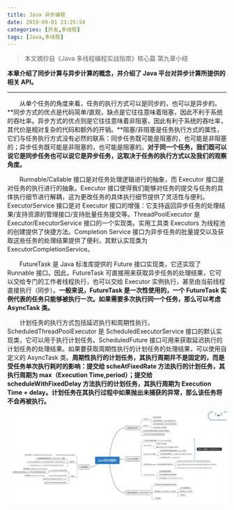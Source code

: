 ```yaml
---
title: Java 异步编程
date: 2019-09-01 23:25:54
categories: [开发,多线程]
tags: [Java,多线程]
---
```


> 本文摘抄自《Java 多线程编程实战指南》核心篇 第九章小结

**本章介绍了同步计算与异步计算的概念，并介绍了 Java 平台对异步计算所提供的相关 API。**

---

&emsp;&emsp;从单个任务的角度来看，任务的执行方式可以是同步的，也可以是异步的。**同步方式的优点是代码简单/直观，缺点是它往往意味着阻塞，因此不利于系统的吞吐率。异步方式的优点则是它往往意味着非阻塞，因此有利于系统的吞吐率，其代价是相对复杂的代码和额外的开销。**阻塞/非阻塞是任务执行方式的属性，它们与任务执行方式没有必然的联系：同步任务既可能是阻塞的，也可能是非阻塞的；异步任务既可能是非阻塞的，也可能是阻塞的。**对于同一个任务，我们既可以说它是同步任务也可以说它是异步任务，这取决于任务的执行方式以及我们的观察角度。**

&emsp;&emsp;Runnable/Callable 接口是对任务处理逻辑进行的抽象，而 Executor 接口是对任务的执行进行的抽象。Executor 接口使得我们能够对任务的提交与任务的具体执行细节进行解耦，这为更改任务的具体执行细节提供了灵活性与便利。ExecutorService 接口是对 Executor 接口的增强：它支持返回异步任务的处理结果/支持资源的管理接口/支持批量任务提交等。ThreadPoolExecutor 是 Executor/ExecutorService 接口的一个实现类。实用工具类 Executors 为线程池的创建提供了快捷方法。Completion Service 接口为异步任务的批量提交以及获取这些任务的处理结果提供了便利，其默认实现类为 ExecutorCompletionService。

&emsp;&emsp;FutureTask 是 Java 标准库提供的 Future 接口实现类，它还实现了 Runnable 接口。因此，FutureTask 可直接用来获取异步任务的处理结果，它可以交给专门的工作者线程执行，也可以交给 Executor 实例执行，甚至由当前线程直接执行（同步）。**一般来说，FutureTask 是一次性使用的，一个 FutureTask 实例代表的任务只能够被执行一次。如果需要多次执行同一个任务，那么可以考虑 AsyncTask 类。**

&emsp;&emsp;计划任务的执行方式包括延迟执行和周期性执行。ScheduledThreadPoolExecutor 是 ScheduledExecutorService 接口的默认实现类，它可以用于执行计划任务。ScheduledFuture 接口可用来获取延迟执行的计划任务的处理结果。如果要获取周期性执行的计划任务的处理结果，可以使用自定义的 AsyncTask 类。**周期性执行的计划任务，其执行周期并不是固定的，而是受任务单次执行耗时的影响：提交给 scheAtFixedRate 方法执行的计划任务，其执行周期为 max（Execution Time,period）；提交给 scheduleWithFixedDelay 方法执行的计划任务，其执行周期为 Execution Time + delay。计划任务在其执行过程中如果抛出未捕获的异常，那么该任务将不会再被执行。**

![本章知识结构图](https://raw.githubusercontent.com/Folgerjun/materials/master/blog/img/Multithreading/Multithreading-Chapter-Nine.png) 
